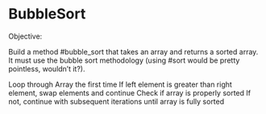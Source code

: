 # BubbleSort

Objective:

Build a method #bubble_sort that takes an array and returns a sorted array. It must use the bubble sort methodology (using #sort would be pretty pointless, wouldn’t it?).

Loop through Array the first time
If left element is greater than right element, swap elements and continue
Check if array is properly sorted
If not, continue with subsequent iterations until array is fully sorted 
